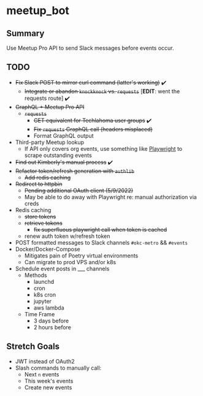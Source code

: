 # meetup_bot

## Summary
Use Meetup Pro API to send Slack messages before events occur.

## TODO
* ~~Fix Slack POST to mirror curl command (latter's working)~~ ✔️
  * ~~Integrate or abandon `knockknock` vs. `requests`~~ [**EDIT**: went the requests route] ✔️
* ~~GraphQL + Meetup Pro API~~
  * ~~`requests`~~
    * ~~GET equivalent for Techlahoma user groups~~ ✔️
    * ~~Fix `requests` GraphQL call (headers misplaced)~~
    * Format GraphQL output
* Third-party Meetup lookup
  * If API only covers org events, use something like [Playwright](https://playwright.dev/python/) to scrape outstanding events
* ~~Find out Kimberly's manual process~~ ✔️
* ~~Refactor token/refresh generation with `authlib`~~
  * ~~Add redis caching~~
* ~~Redirect to httpbin~~
  * ~~Pending additional OAuth client (5/9/2022)~~
  * May be able to do away with Playwright re: manual authorization via creds
* Redis caching
  * ~~store tokens~~
  * ~~retrieve tokens~~
    * ~~fix superfluous playwright call when token is cached~~
  * renew auth token w/refresh token
* POST formatted messages to Slack channels `#okc-metro` && `#events`
* Docker/Docker-Compose
  * Mitigates pain of Poetry virtual environments
  * Can migrate to prod VPS and/or k8s 
* Schedule event posts in ___ channels
  * Methods
    * launchd
    * cron
    * k8s cron
    * jupyter
    * aws lambda
  * Time Frame 
    * 3 days before
    * 2 hours before

## Stretch Goals
* JWT instead of OAuth2
* Slash commands to manually call:
  * Next `n` events
  * This week's events
  * Create new events
